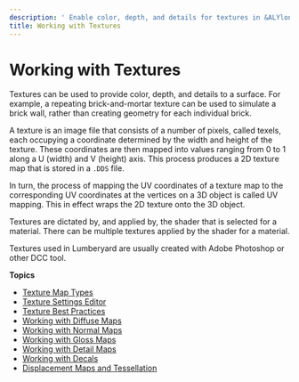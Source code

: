 ```yaml
---
description: ' Enable color, depth, and details for textures in &ALYlong;. '
title: Working with Textures
---
```

# Working with Textures<a name="mat-texture-intro"></a>

Textures can be used to provide color, depth, and details to a surface\. For example, a repeating brick\-and\-mortar texture can be used to simulate a brick wall, rather than creating geometry for each individual brick\. 

A texture is an image file that consists of a number of pixels, called texels, each occupying a coordinate determined by the width and height of the texture\. These coordinates are then mapped into values ranging from 0 to 1 along a U \(width\) and V \(height\) axis\. This process produces a 2D texture map that is stored in a `.DDS` file\. 

In turn, the process of mapping the UV coordinates of a texture map to the corresponding UV coordinates at the vertices on a 3D object is called UV mapping\. This in effect wraps the 2D texture onto the 3D object\. 

Textures are dictated by, and applied by, the shader that is selected for a material\. There can be multiple textures applied by the shader for a material\. 

Textures used in Lumberyard are usually created with Adobe Photoshop or other DCC tool\. 

**Topics**
+ [Texture Map Types](/docs/userguide/materials/texture-types.md)
+ [Texture Settings Editor](texture-settings-editor.md)
+ [Texture Best Practices](/docs/userguide/materials/texture-best-practices.md)
+ [Working with Diffuse Maps](/docs/userguide/materials/maps/diffuse.md)
+ [Working with Normal Maps](/docs/userguide/materials/maps/normal-intro.md)
+ [Working with Gloss Maps](/docs/userguide/materials/maps/gloss.md)
+ [Working with Detail Maps](/docs/userguide/materials/maps/detail-intro.md)
+ [Working with Decals](/docs/userguide/materials/maps/decal-intro.md)
+ [Displacement Maps and Tessellation](/docs/userguide/materials/maps/displacement-intro.md)